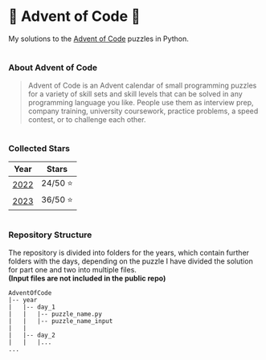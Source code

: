 # 🎄 Advent of Code 🎄

My solutions to the [Advent of Code](https://adventofcode.com/) puzzles in Python.

#

### About Advent of Code

> Advent of Code is an Advent calendar of small programming puzzles
> for a variety of skill sets and skill levels that can be solved
> in any programming language you like. People use them as interview prep,
> company training, university coursework, practice problems, a speed contest,
> or to challenge each other.

#

### Collected Stars

| Year         | Stars   |
|--------------|---------|
| [2022](2022) | 24/50 ⭐ |
| [2023](2023) | 36/50 ⭐ |

#

### Repository Structure

The repository is divided into folders for the years, which contain further folders with the days,
depending on the puzzle I have divided the solution for part one and two into multiple files. \
**(Input files are not included in the public repo)**

```tree
AdventOfCode
|-- year
|   |-- day_1
|   |   |-- puzzle_name.py
|   |   |-- puzzle_name_input
|   |
|   |-- day_2
|   |   |... 
...
```
